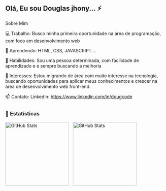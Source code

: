 ## Olá, Eu sou Douglas jhony... ⚡

Sobre Mim

💻 Trabalho: Busco minha primeira oportunidade na área de programação, com foco em desenvolvimento web

🌱 Aprendendo: HTML, CSS, JAVASCRIPT....

🔧 Habilidades: Sou uma pessoa determinada, com facilidade de aprendizado e e sempre buscando a melhoria

🎯 Interesses: Estou migrando de área com muito interesse na tecnologia, buscando oportunidades para aplicar meus conhecimentos e crescer na área de desenvolvimento web front-end.

📫 Contato: LinkedIn: https://www.linkedin.com/in/dougcode
##

 <!-- icones de linguagem
 <div>
  <h3> 🤖 Linguagens e Tecnologias </h3> 
  <img align="center" alt="Rafa-Js" height="300" width="40" src="https://raw.githubusercontent.com/devicons/devicon/master/icons/javascript/javascript-plain.svg">
  <img align="center" alt="Rafa-HTML" height="300" width="40" src="https://raw.githubusercontent.com/devicons/devicon/master/icons/html5/html5-original.svg">
  <img  align="center" alt="Rafa-CSS" height="300" width="40" src="https://raw.githubusercontent.com/devicons/devicon/master/icons/css3/css3-original.svg">
  </div>
  
 
  Aqui estão outros icon de outras linguagem
  <img align="center" alt="Rafa-Ts" height="30" width="40" src="https://raw.githubusercontent.com/devicons/devicon/master/icons/typescript/typescript-plain.svg">
  <img align="center" alt="Rafa-React" height="30" width="40" src="https://raw.githubusercontent.com/devicons/devicon/master/icons/react/react-original.svg">
  <img align="center" alt="Rafa-Python" height="30" width="40" src="https://raw.githubusercontent.com/devicons/devicon/master/icons/python/python-original.svg">
  <img align="center" alt="Rafa-Csharp" height="30" width="40" src="https://raw.githubusercontent.com/devicons/devicon/master/icons/csharp/csharp-original.svg"> 
  -->

<h3> 🤖 Estatísticas </h3> 


<div style="display: inline_block">
  
  <img 
    align="left" 
    alt="GitHub Stats" 
    height="200" 
    style="padding-right: 10px;" 
    src="https://github-readme-stats.vercel.app/api?username=douglasjhonyy&show_icons=true&theme=tokyonight&include_all_commits=true&locale=pt-br" 
  />

<img 
      align="left" 
    alt="GitHub Stats" 
    height="200" 
    style="padding-right: 10px;" 
      src="https://github-readme-stats.vercel.app/api/top-langs/?username=douglasjhonyy&theme=tokyonight&layout=compact&custom_title=Tecnologias&langs_count=9" 
  />
</div>




  
